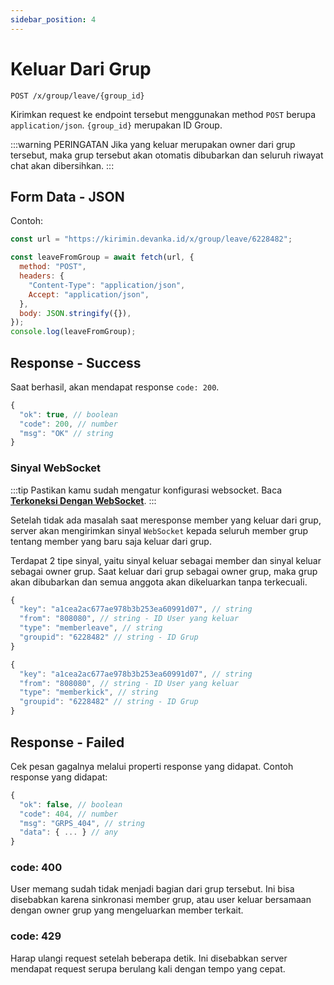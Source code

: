 ```yaml
---
sidebar_position: 4
---
```


# Keluar Dari Grup

```text title='HTTP(S)'
POST /x/group/leave/{group_id}
```

Kirimkan request ke endpoint tersebut menggunakan method `POST` berupa `application/json`. `{group_id}` merupakan ID Group.

:::warning PERINGATAN
Jika yang keluar merupakan owner dari grup tersebut, maka grup tersebut akan otomatis dibubarkan dan seluruh riwayat chat akan dibersihkan.
:::

## Form Data - JSON

Contoh:

```javascript
const url = "https://kirimin.devanka.id/x/group/leave/6228482";

const leaveFromGroup = await fetch(url, {
  method: "POST",
  headers: {
    "Content-Type": "application/json",
    Accept: "application/json",
  },
  body: JSON.stringify({}),
});
console.log(leaveFromGroup);
```

## Response - Success

Saat berhasil, akan mendapat response `code: 200`.

```javascript
{
  "ok": true, // boolean
  "code": 200, // number
  "msg": "OK" // string
}
```

### Sinyal WebSocket

:::tip
Pastikan kamu sudah mengatur konfigurasi websocket. Baca **[Terkoneksi Dengan WebSocket](/transports/websocket)**.
:::

Setelah tidak ada masalah saat meresponse member yang keluar dari grup, server akan mengirimkan sinyal `WebSocket` kepada seluruh member grup tentang member yang baru saja keluar dari grup.

Terdapat 2 tipe sinyal, yaitu sinyal keluar sebagai member dan sinyal keluar sebagai owner grup. Saat keluar dari grup sebagai owner grup, maka grup akan dibubarkan dan semua anggota akan dikeluarkan tanpa terkecuali.

```javascript title='Sebagai member biasa'
{
  "key": "a1cea2ac677ae978b3b253ea60991d07", // string
  "from": "808080", // string - ID User yang keluar
  "type": "memberleave", // string
  "groupid": "6228482" // string - ID Grup
}
```

```javascript title='Sebagai owner grup'
{
  "key": "a1cea2ac677ae978b3b253ea60991d07", // string
  "from": "808080", // string - ID User yang keluar
  "type": "memberkick", // string
  "groupid": "6228482" // string - ID Grup
}
```

## Response - Failed

Cek pesan gagalnya melalui properti response yang didapat. Contoh response yang didapat:

```javascript
{
  "ok": false, // boolean
  "code": 404, // number
  "msg": "GRPS_404", // string
  "data": { ... } // any
}
```

### code: 400

User memang sudah tidak menjadi bagian dari grup tersebut. Ini bisa disebabkan karena sinkronasi member grup, atau user keluar bersamaan dengan owner grup yang mengeluarkan member terkait.

### code: 429

Harap ulangi request setelah beberapa detik. Ini disebabkan server mendapat request serupa berulang kali dengan tempo yang cepat.

